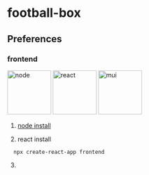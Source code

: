 # football-box
## Preferences
### frontend
<img src="https://nodejs.org/static/images/logo.svg" width="100px" height="100px" title="node" alt="node"></img>
<img src="https://user-images.githubusercontent.com/86584887/179446685-d2dcefd1-9c95-49e1-b0ec-283344a9e267.svg" width="100px" height="100px" title="react" alt="react"></img>
<img src="https://user-images.githubusercontent.com/86584887/179446880-fde6fc97-3805-47ce-9f36-bc92c82e1de7.png" width="100px" height="100px" title="mui" alt="mui"></img>

1. [node install](https://nodejs.org/ko/)

2. react install
```
  npx create-react-app frontend
```
3. 
